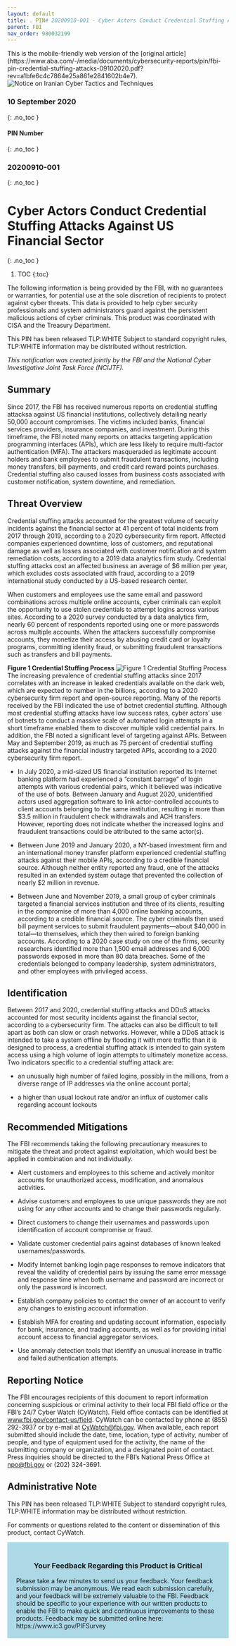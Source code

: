 ```yaml
---
layout: default
title: . PIN# 20200910-001 - Cyber Actors Conduct Credential Stuffing Attacks Against US Financial Sector 
parent: FBI 
nav_order: 980032199 
---
```

<style>
.dont-break-out {
  /* These are technically the same, but use both */
  overflow-wrap: break-word;
  word-wrap: break-word;

  -ms-word-break: break-all;
  /* This is the dangerous one in WebKit, as it breaks things wherever */
  word-break: break-all;
  /* Instead use this non-standard one: */
  word-break: break-word;
}
</style>

<div class="dont-break-out" markdown="1">
This is the mobile-friendly web version of the [original article](https://www.aba.com/-/media/documents/cybersecurity-reports/pin/fbi-pin-credential-stuffing-attacks-09102020.pdf?rev=a1bfe6c4c7864e25a861e2841602b4e7).

<img src="https://statics.bsafes.com/images/publications/FBI%20PIN%20Credential%20Stuffing%20Attacks%2009102020.png" alt="Notice on Iranian Cyber Tactics and Techniques" style="display:block; margin:0 auto">

### 10 September 2020
{: .no_toc }
#### PIN Number
{: .no_toc }
### 20200910-001 
{: .no_toc }  
# Cyber Actors Conduct Credential Stuffing Attacks Against US Financial Sector 
{: .no_toc }

1. TOC
{:toc}

The following information is being provided by the FBI, with no guarantees or warranties, for potential use at the sole discretion of recipients to protect against cyber threats. This data is provided to help cyber security professionals and system administrators guard against the persistent malicious actions of cyber criminals. This product was coordinated with CISA and the Treasury Department.

This PIN has been released TLP:WHITE Subject to standard copyright rules, TLP:WHITE information may be distributed without restriction.

*This notification was created jointly by the FBI and the National Cyber Investigative Joint Task Force (NCIJTF).*

## Summary
Since 2017, the FBI has received numerous reports on credential stuffing attacksa against US financial institutions, collectively detailing nearly 50,000 account compromises. The victims included banks, financial services providers, insurance companies, and investment. During this timeframe, the FBI noted many reports on attacks targeting application programming interfaces (APIs), which are less likely to require multi-factor authentication (MFA). The attackers masqueraded as legitimate account holders and bank employees to submit fraudulent transactions, including money transfers, bill payments, and credit card reward points purchases. Credential stuffing also caused losses from business costs associated with customer notification, system downtime, and remediation.

## Threat Overview
Credential stuffing attacks accounted for the greatest volume of security incidents against the financial sector at 41 percent of total incidents from 2017 through 2019, according to a 2020 cybersecurity firm report. Affected companies experienced downtime, loss of customers, and reputational damage as well as losses associated with customer notification and system remediation costs, according to a 2019 data analytics firm study. Credential stuffing attacks cost an affected business an average of $6 million per year, which excludes costs associated with fraud, according to a 2019 international study conducted by a US-based research center.

When customers and employees use the same email and password combinations across multiple online accounts, cyber criminals can exploit the opportunity to use stolen credentials to attempt logins across various sites. According to a 2020 survey conducted by a data analytics firm, nearly 60 percent of respondents reported using one or more passwords across multiple accounts. When the attackers successfully compromise accounts, they monetize their access by abusing credit card or loyalty programs, committing identity fraud, or submitting fraudulent transactions such as transfers and bill payments. 

**Figure 1 Credential Stuffing Process**
![Figure 1 Credential Stuffing Process](https://statics.bsafes.com/images/publications/FBI%20PIN%20Credential%20Stuffing%20Attacks_Fig-1.png "Figure 1 Credential Stuffing Process")
The increasing prevalence of credential stuffing attacks since 2017 correlates with an increase in leaked credentials available on the dark web, which are expected to number in the billions, according to a 2020 cybersecurity firm report and open-source reporting. Many of the reports received by the FBI indicated the use of botnet credential stuffing. Although most credential stuffing attacks have low success rates, cyber actors’ use of botnets to conduct a massive scale of automated login attempts in a short timeframe enabled them to discover multiple valid credential pairs. In addition, the FBI noted a significant level of targeting against APIs. Between May and September 2019, as much as 75 percent of credential stuffing attacks against the financial industry targeted APIs, according to a 2020 cybersecurity firm report.

- In July 2020, a mid-sized US financial institution reported its Internet banking platform had experienced a “constant barrage” of login attempts with various credential pairs, which it believed was indicative of the use of bots. Between January and August 2020, unidentified actors used aggregation software to link actor-controlled accounts to client accounts belonging to the same institution, resulting in more than $3.5 million in fraudulent check withdrawals and ACH transfers. However, reporting does not indicate whether the increased logins and fraudulent transactions could be attributed to the same actor(s).

- Between June 2019 and January 2020, a NY-based investment firm and an international money transfer platform experienced credential stuffing attacks against their mobile APIs, according to a credible financial source. Although neither entity reported any fraud, one of the attacks resulted in an extended system outage that prevented the collection of nearly $2 million in revenue.

- Between June and November 2019, a small group of cyber criminals targeted a financial services institution and three of its clients, resulting in the compromise of more than 4,000 online banking accounts, according to a credible financial source. The cyber criminals then used bill payment services to submit fraudulent payments—about $40,000 in total—to themselves, which they then wired to foreign banking accounts. According to a 2020 case study on one of the firms, security researchers identified more than 1,500 email addresses and 6,000 passwords exposed in more than 80 data breaches. Some of the credentials belonged to company leadership, system administrators, and other employees with privileged access.

## Identification
Between 2017 and 2020, credential stuffing attacks and DDoS attacks accounted for most security incidents against the financial sector, according to a cybersecurity firm. The attacks can also be difficult to tell apart as both can slow or crash networks. However, while a DDoS attack is intended to take a system offline by flooding it with more traffic than it is designed to process, a credential stuffing attack is intended to gain system access using a high volume of login attempts to ultimately monetize access. Two indicators specific to a credential stuffing attack are:

- an unusually high number of failed logins, possibly in the millions, from a diverse range of IP addresses via the online account portal;

- a higher than usual lockout rate and/or an influx of customer calls regarding account lockouts

## Recommended Mitigations 
The FBI recommends taking the following precautionary measures to mitigate the threat and protect against exploitation, which would best be applied in combination and not individually.

- Alert customers and employees to this scheme and actively monitor accounts for unauthorized access, modification, and anomalous activities.

- Advise customers and employees to use unique passwords they are not using for any other accounts and to change their passwords regularly.

- Direct customers to change their usernames and passwords upon identification of account compromise or fraud.

- Validate customer credential pairs against databases of known leaked usernames/passwords. 

- Modify Internet banking login page responses to remove indicators that reveal the validity of credential pairs by issuing the same error message and response time when both username and password are incorrect or only the password is incorrect.

- Establish company policies to contact the owner of an account to verify any changes to existing account information.

- Establish MFA for creating and updating account information, especially for bank, insurance, and trading accounts, as well as for providing initial account access to financial aggregator services. 

- Use anomaly detection tools that identify an unusual increase in traffic and failed authentication attempts.

## Reporting Notice
The FBI encourages recipients of this document to report information concerning suspicious or criminal activity to their local FBI field office or the FBI’s 24/7 Cyber Watch (CyWatch). Field office contacts can be identified at www.fbi.gov/contact-us/field. CyWatch can be contacted by phone at (855) 292-3937 or by e-mail at CyWatch@fbi.gov. When available, each report submitted should include the date, time, location, type of activity, number of people, and type of equipment used for the activity, the name of the submitting company or organization, and a designated point of contact. Press inquiries should be directed to the FBI’s National Press Office at npo@fbi.gov or (202) 324-3691.

## Administrative Note
This PIN has been released TLP:WHITE Subject to standard copyright rules, TLP:WHITE information may be distributed without restriction.

For comments or questions related to the content or dissemination of this product, contact CyWatch.

<div style="background-color:lightblue; padding:20px" markdown="1"> 
<h3 style="text-align:center">Your Feedback Regarding this Product is Critical</h3>
Please take a few minutes to send us your feedback. Your feedback submission may be anonymous. We read each submission carefully, and your feedback will be extremely valuable to the FBI. Feedback should be specific to your experience with our written products to enable the FBI to make quick and continuous improvements to these products. Feedback may be submitted online here: https://www.ic3.gov/PIFSurvey
</div>
</div>

